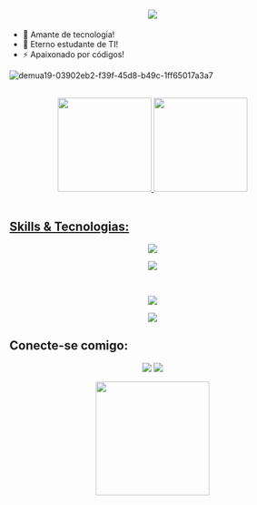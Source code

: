 <div align="center">
  <h1>
    <a href="https://github.com/emersoncarneirodasilva">
      <img src="https://readme-typing-svg.herokuapp.com?font=Fira+Code&weight=500&size=40&pause=1000&color=F7C213&center=true&vCenter=true&width=635&height=70&lines=Olá%2C+me+chamo+Emerson%F0%9F%91%8B">
    </a>
  </h1>
</div>

- 🔭 Amante de tecnologia!                  
- 🌱 Eterno estudante de TI!
- ⚡ Apaixonado por códigos!

![demua19-03902eb2-f39f-45d8-b49c-1ff65017a3a7](https://user-images.githubusercontent.com/94311606/185794601-a857d6d0-e9ce-4439-84d9-c4aa27f66398.gif)

<br />

<div align="center">
  <a href="https://github.com/emersoncarneirodasilva">
  <img height="165em" src="https://github-readme-stats.vercel.app/api?username=emersoncarneirodasilva&show_icons=true&theme=blue-green&include_all_commits=true&count_private=true" />
  <img height="165em" src="https://github-readme-stats.vercel.app/api/top-langs/?username=emersoncarneirodasilva&layout=compact&langs_count=7&theme=blue-green" />
</div>
    
<br />

## **Skills & Tecnologias:**

<div align="center">
  <p align="center">
    <a href="https://github.com/emersoncarneirodasilva">
      <img src="https://img.shields.io/badge/Linguagens:-orange" />
    </a>
  </p>
</div>

<div align="center">
  <p align="center">
    <a href="https://github.com/emersoncarneirodasilva?tab=repositories">
      <img src="https://skillicons.dev/icons?i=html,css,js,ts,tailwind,sass,react,next" />
    </a>
  </p>
</div>

<br />

<div align="center">
  <p align="center">
    <a href="https://github.com/emersoncarneirodasilva">
      <img src="https://img.shields.io/badge/Ferramentas:-orange" />
    </a>
  </p>
</div>

<div align="center">
  <p align="center">
    <a href="https://github.com/emersoncarneirodasilva?tab=repositories">
      <img src="https://skillicons.dev/icons?i=vscode,git,github,gitlab" /> 
    </a>
  </p>
</div>
  
## **Conecte-se comigo:**
  
<div align="center">
  <p align="center">
    <a href = "mailto:mersiocarneiro87@gmail.com"><img src="https://img.shields.io/badge/Gmail-D14836?style=for-the-badge&logo=gmail&logoColor=white" target="_blank"></a>
    <a href="https://www.linkedin.com/in/emerson-carneiro-da-silva-2a9402218/" target="_blank"><img src="https://img.shields.io/badge/-LinkedIn-%230077B5?style=for-the-badge&logo=linkedin&logoColor=white" target="_blank">
    </a>   
  </p>
</div>

<div align="center">
  <p align="center">
    <img src="https://media.giphy.com/media/QssGEmpkyEOhBCb7e1/giphy.gif" width="200"/>
  </p>
</div>
